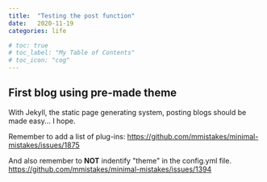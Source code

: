 ```yaml
---
title:  "Testing the post function"
date:   2020-11-19
categories: life

# toc: true
# toc_label: "My Table of Contents"
# toc_icon: "cog"
---
```


## First blog using pre-made theme 

With Jekyll, the static page generating system, posting blogs should be made easy... I hope.

Remember to add a list of plug-ins:
https://github.com/mmistakes/minimal-mistakes/issues/1875

And also remember to **NOT** indentify "theme" in the config.yml file.
https://github.com/mmistakes/minimal-mistakes/issues/1394

